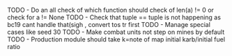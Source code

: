 
TODO - Do an all check of which function should check of len(a) != 0 or check for a != None
TODO - Check that tuple == tuple is not happening as bc19 cant handle that(sigh , convert tos tr first
TODO - Manage special cases like seed 30 
TODO - Make combat units not step on mines by default
TODO - Production module should take k=note of map initial karb/initial fuel ratio